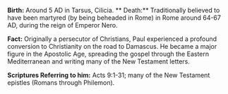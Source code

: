 **Birth:** Around 5 AD in Tarsus, Cilicia.
** Death:** Traditionally believed to have been martyred (by being beheaded in Rome) in Rome around 64-67 AD, during the reign of Emperor Nero.

**Fact:** Originally a persecutor of Christians, Paul experienced a profound conversion to Christianity on the road to Damascus. He became a major figure in the Apostolic Age, spreading the gospel through the Eastern Mediterranean and writing many of the New Testament letters.

**Scriptures Referring to him:** Acts 9:1-31; many of the New Testament epistles (Romans through Philemon).